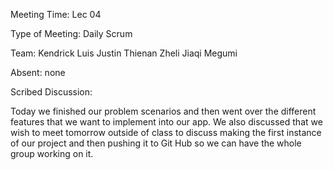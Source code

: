 Meeting Time: Lec 04

Type of Meeting: Daily Scrum

Team: Kendrick Luis Justin Thienan Zheli Jiaqi Megumi

Absent: none

Scribed Discussion:

Today we finished our problem scenarios and then went over the different features that we want to implement into our app. We also discussed that we wish to meet tomorrow outside of class to discuss making the first instance of our project and then pushing it to Git Hub so we can have the whole group working on it.
